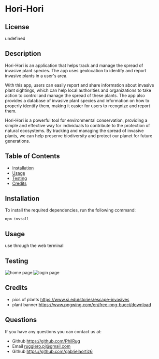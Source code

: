 # Hori-Hori
## License

undefined
## Description
Hori-Hori is an application that helps track and manage the spread of invasive plant species. The app uses geolocation to identify and report invasive plants in a user's area.

With this app, users can easily report and share information about invasive plant sightings, which can help local authorities and organizations to take action to control and manage the spread of these plants. The app also provides a database of invasive plant species and information on how to properly identify them, making it easier for users to recognize and report them.

Hori-Hori is a powerful tool for environmental conservation, providing a simple and effective way for individuals to contribute to the protection of natural ecosystems. By tracking and managing the spread of invasive plants, we can help preserve biodiversity and protect our planet for future generations.
    
## Table of Contents
    
- [Installation](#installation)
- [Usage](#usage)
- [Testing](#test)
- [Credits](#credits)
    
## Installation
To install the required dependencies, run the following command:

``` npm install ```

## Usage
use through the web terminal
    
## Testing
![home page](public/img/home.png)
![login page](public/img/login.png)

## Credits
- pics of plants https://www.si.edu/stories/escape-invasives
- plant banner https://www.pngwing.com/en/free-png-bueci/download
    
## Questions
If you have any questions you can contact us at:
- Github https://github.com/PhilRug
- Email ruggiero.pj@gmail.com
- Github https://github.com/gabrielaortiz6